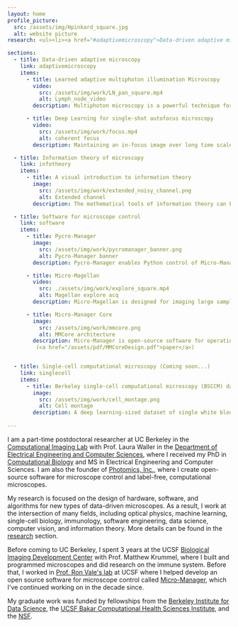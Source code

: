 ```yaml
---
layout: home
profile_picture:
  src: /assets/img/Hpinkard_square.jpg
  alt: website picture
research: <ul><li><a href="#adaptivemicroscopy">Data-driven adaptive microscopy</a></li><li><a href="#infotheory">Information theory of microscopy</a></li><li><a href="#software">Software for microscope control</a></li><li><a href="#singlecell">Single-cell computational microscopy</a></li></ul>  A full list of publications can be found on <a href="https://scholar.google.com/citations?user=-CpByXMAAAAJ&hl=en">Google Scholar</a>.

sections:
  - title: Data-driven adaptive microscopy
    link: adaptivemicroscopy
    items:
      - title: Learned adaptive multiphoton illumination Microscopy
        video:
          src: /assets/img/work/LN_pan_square.mp4
          alt: Lymph_node_video
        description: Multiphoton microscopy is a powerful technique for deep in vivo imaging in scattering samples. However, it requires precise, sample-dependent increases in excitation power with depth in order to maintain signal while minimizing photodamage. We show that cells with identical fluorescent labels imaged in situ can be used to train a physics-based machine learning model that solves this problem. After this training has been performed, the correct illumination power can be predicted and adaptively adjusted at each point in a 3D volume on subsequent samples as a function of the sample’s shape, without the need for specialized fluorescent labelling. We use this technique for in vivo imaging of immune responses in mouse lymph nodes following vaccination, with imaging volumes 2 orders of magnitude larger than previously reported. We achieve visualization of physiologically realistic numbers of antigen-specific T cells for the first time, and demonstrate changes in the global organization and motility of dendritic cell networks during the early stages of the immune response. <br /> (<a href="https://doi.org/10.1038/s41467-021-22246-5">paper</a>)  (<a href="https://pycro-manager.readthedocs.io/en/latest/application_notebooks/Learned_adaptive_multiphoton_illumination.html">tutorial</a>)  (<a href="https://doi.org/10.6084/m9.figshare.12841781">data</a>)

      - title: Deep Learning for single-shot autofocus microscopy
        video:
          src: /assets/img/work/focus.mp4
          alt: coherent focus
        description: Maintaining an in-focus image over long time scales is an essential and nontrivial task for a variety of microscopy applications. Here, we describe a fast, robust autofocusing method compatible with a wide range of existing microscopes. It requires only the addition of one or a few off-axis illumination sources (e.g., LEDs), and can predict the focus correction from a single image with this illumination. We designed a neural network architecture, the fully connected Fourier neural network (FCFNN), that exploits an understanding of the physics of the illumination to make accurate predictions with 2–3 orders of magnitude fewer learned parameters and less memory usage than existing state-of-the-art architectures, allowing it to be trained without any specialized hardware. This technique provides fast, inexpensive autofocus capabilities compatible with a variety of microscopes. <br /> (<a href="https://doi.org/10.1364/OPTICA.6.000794">paper</a>) (<a href="https://pycro-manager.readthedocs.io/en/latest/application_notebooks/Single_shot_autofocus_pycromanager.html">tutorial</a>) (<a href="https://github.com/henrypinkard/DeepAutofocus">code</a>)

  - title: Information theory of microscopy
    link: infotheory
    items:
      - title: A visual introduction to information theory
        image:
          src: /assets/img/work/extended_noisy_channel.png
          alt: Extended channel
        description: The mathematical tools of information theory can be used to characterize the fundamental limits of data compression and accurate transmission of messages in the presence of noise. This paper presents a practical guide to key concepts in information theory, focusing on intuitions and providing visual explanations wherever possible. The only background required is familiarity with basic probability theory.  <br /> (<a href="https://doi.org/10.48550/arXiv.2206.07867">paper</a>)  (<a href="https://doi.org/10.5281/zenodo.6647779">code+figures</a>)

  - title: Software for microscope control
    link: software
    items:
      - title: Pycro-Manager
        image:
          src: /assets/img/work/pycromanager_banner.png
          alt: Pycro-Manager banner
        description: Pycro-Manager enables Python control of Micro-Manager (an open-source microscopy control software) as well as providing a simple interface for the development of customized experiments using complex, automated microscopes. It is built to handle the requirements of modern, data-intensive microscopy, and it provides capabilities for integrating real-time image processing for adaptive experiments. It is compatible with hundreds of microscope components and full microscopes. <br /> (<a href="https://pycro-manager.readthedocs.io/en/latest/">documentation</a>) (<a href="https://doi.org/10.1038/s41592-021-01087-6">paper</a>) (<a href="https://github.com/micro-manager/pycro-manager">code</a>)

      - title: Micro-Magellan
        video:
          src: ./assets/img/work/explore_square.mp4
          alt: Magellan explore acq
        description: Micro-Magellan is designed for imaging large samples that span multiple fields of view (e.g. 3D samples, whole slides, multi-well plates). It provides a graphical user interface for navigating around samples in X,Y, and Z and for defining and imaging arbitrarily shaped regions of interest. It is integrated with Pycro-manager, which enables hybrid GUI-code applications like manually controlling data acquisition through the Magellan GUI while having custom Python code processing image data on-the-fly. <br /> (<a href="https://micro-manager.org/MicroMagellan">documentation</a>) (<a href="https://doi.org/10.1038/nmeth.3991">paper</a>) (<a href="https://github.com/micro-manager/micro-manager/tree/master/plugins/Magellan">code</a>)

      - title: Micro-Manager Core
        image:
          src: /assets/img/work/mmcore.png
          alt: MMCore architecture
        description: Micro-Manager is open-source software for operation of automated microscopes. The Core module in Micro-Manager is a hardware device abstraction layer that enables the same code to operate many different hardware devices with no changes. Because of the great number of devices now supported by this software layer and the tantalizing potential to use this code under many more conditions, here we review the original software design and identify possible improvements to enable its future use under a wider variety of circumstances
         (<a href="/assets/pdf/MMCoreDesign.pdf">paper</a>)


  - title: Single-cell computational microscopy (Coming soon...)
    link: singlecell
    items:
      - title: Berkeley single-cell computational microscopy (BSCCM) dataset
        image: 
          src: /assets/img/work/cell_montage.png
          alt: Cell montage
        description: A deep learning-sized dataset of single white blood cells under a variety of illumination conditions. Coming soon...
    
---
```



<p>I am a part-time postdoctoral researcher at UC Berkeley in the <a href="http://www.laurawaller.com/">Computational Imaging Lab</a> with Prof. Laura Waller in the <a href="https://eecs.berkeley.edu/">Department of Electrical Engineering and Computer Sciences</a>, where I received my PhD in <a href="https://ccb.berkeley.edu/academics/phd-in-computational-biology/" >Computational Biology</a> and MS in Electrical Engineering and Computer Sciences. I am also the founder of <a href="https://photomics.ai/">Photomics, Inc.</a>, where I create open-source software for microscope control and label-free, computational microscopes.
</p> 

<p>My research is focused on the design of hardware, software, and algorithms for new types of data-driven microscopes. As a result, I work at the intersection of many fields, including optical physics, machine learning, single-cell biology, immunology, software engineering, data science, computer vision, and information theory. More details can be found in the <a href="https://henrypinkard.github.io#research">research</a> section.

<p>
Before coming to UC Berkeley, I spent 3 years at the UCSF <a href="https://bidc.ucsf.edu/">Biological Imaging Development Center</a> with Prof. Matthew Krummel, where I built and programmed microscopes and did research on the immune system. Before that, I worked in <a href="https://valelab.ucsf.edu/">Prof. Ron Vale's lab</a> at UCSF where I helped develop an open source software for microscope control called <a href="https://micro-manager.org/wiki/Micro-Manager_Open_Source_Microscopy_Software">Micro-Manager</a>, which I've continued working on in the decade since.</p> 


<p>My graduate work was funded by fellowships from the <a href="https://bids.berkeley.edu/">Berkeley Institute for Data Science</a>, the <a href="https://bakarinstitute.ucsf.edu/">UCSF Bakar Computational Health Sciences Institute</a>, and the <a href="https://www.nsf.gov/">NSF</a>. 





